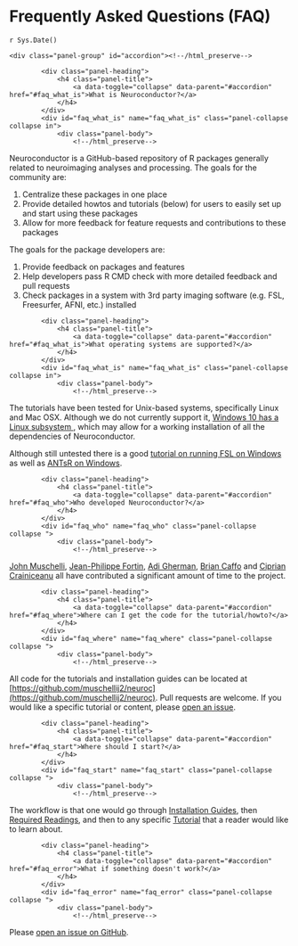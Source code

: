 # Frequently Asked Questions (FAQ)
`r Sys.Date()`  




<!--html_preserve--><div class="bs-example">
    <div class="panel-group" id="accordion"><!--/html_preserve-->

<!--html_preserve--><div class="panel panel-default">
            <div class="panel-heading">
                <h4 class="panel-title">
                    <a data-toggle="collapse" data-parent="#accordion" href="#faq_what_is">What is Neuroconductor?</a>
                </h4>
            </div>
            <div id="faq_what_is" name="faq_what_is" class="panel-collapse collapse in">
                <div class="panel-body">
                    <!--/html_preserve-->

<!-- ## What is Neuroconductor? -->

Neuroconductor is a GitHub-based repository of R packages generally related to neuroimaging analyses and processing.  The goals for the community are:

1.  Centralize these packages in one place
2.  Provide detailed howtos and tutorials (below) for users to easily set up and start using these packages
3.  Allow for more feedback for feature requests and contributions to these packages

The goals for the package developers are:

1. Provide feedback on packages and features
2. Help developers pass R CMD check with more detailed feedback and pull requests
3. Check packages in a system with 3rd party imaging software (e.g. FSL, Freesurfer, AFNI, etc.) installed

<!--html_preserve--></div> </div> </div><!--/html_preserve-->

<!--html_preserve--><div class="panel panel-default">
            <div class="panel-heading">
                <h4 class="panel-title">
                    <a data-toggle="collapse" data-parent="#accordion" href="#faq_what_is">What operating systems are supported?</a>
                </h4>
            </div>
            <div id="faq_what_is" name="faq_what_is" class="panel-collapse collapse in">
                <div class="panel-body">
                    <!--/html_preserve-->

The tutorials have been tested for Unix-based systems, specifically Linux and Mac OSX.  Although we do not currently support it, [Windows 10 has a Linux subsystem ](https://msdn.microsoft.com/en-us/commandline/wsl/install_guide), which may allow for a working installation of all the dependencies of Neuroconductor. 

Although still untested there is a good [tutorial on running FSL on Windows](http://www.nemotos.net/?p=1481) as well as [ANTsR on Windows](https://github.com/stnava/ANTsR/wiki/Installing-ANTsR-in-Windows-10-(along-with-FSL,-Rstudio,-Freesurfer,-etc)).  

<!--html_preserve--></div> </div> </div><!--/html_preserve-->


<!--html_preserve--><div class="panel panel-default">
            <div class="panel-heading">
                <h4 class="panel-title">
                    <a data-toggle="collapse" data-parent="#accordion" href="#faq_who">Who developed Neuroconductor?</a>
                </h4>
            </div>
            <div id="faq_who" name="faq_who" class="panel-collapse collapse ">
                <div class="panel-body">
                    <!--/html_preserve-->

<!-- ## Who developed Neuroconductor? -->

[John Muschelli](http://johnmuschelli.com/), [Jean-Philippe Fortin](https://jfortinbiostats.com/), [Adi Gherman](http://www.jhsph.edu/faculty/directory/profile/3326/adrian-gherman), [Brian Caffo](http://www.bcaffo.com/) and [Ciprian Crainiceanu](http://www.biostat.jhsph.edu/~ccrainic/) all have contributed a significant amount of time to the project.

<!--html_preserve--></div> </div> </div><!--/html_preserve-->

<!--html_preserve--><div class="panel panel-default">
            <div class="panel-heading">
                <h4 class="panel-title">
                    <a data-toggle="collapse" data-parent="#accordion" href="#faq_where">Where can I get the code for the tutorial/howto?</a>
                </h4>
            </div>
            <div id="faq_where" name="faq_where" class="panel-collapse collapse ">
                <div class="panel-body">
                    <!--/html_preserve-->

<!-- ## Where can I get the code for the tutorial/howto? -->

All code for the tutorials and installation guides can be located at [https://github.com/muschellij2/neuroc](https://github.com/muschellij2/neuroc).  Pull requests are welcome.   If you would like a specific tutorial or content, please [open an issue](https://github.com/muschellij2/neuroc/issues).  

<!--html_preserve--></div> </div> </div><!--/html_preserve-->


<!--html_preserve--><div class="panel panel-default">
            <div class="panel-heading">
                <h4 class="panel-title">
                    <a data-toggle="collapse" data-parent="#accordion" href="#faq_start">Where should I start?</a>
                </h4>
            </div>
            <div id="faq_start" name="faq_start" class="panel-collapse collapse ">
                <div class="panel-body">
                    <!--/html_preserve-->

<!-- ## Where should I start? -->

The workflow is that one would go through [Installation Guides](../index.html), then [Required Readings](../index.html), and then to any specific [Tutorial](../index.html) that a reader would like to learn about. 
<!--html_preserve--></div> </div> </div><!--/html_preserve-->


<!--html_preserve--><div class="panel panel-default">
            <div class="panel-heading">
                <h4 class="panel-title">
                    <a data-toggle="collapse" data-parent="#accordion" href="#faq_error">What if something doesn't work?</a>
                </h4>
            </div>
            <div id="faq_error" name="faq_error" class="panel-collapse collapse ">
                <div class="panel-body">
                    <!--/html_preserve-->

<!-- ## What if something doesn't work? -->

Please [open an issue on GitHub](https://github.com/muschellij2/neuroc/issues).  

<!--html_preserve--></div> </div> </div><!--/html_preserve-->

<!--html_preserve--></div> </div><!--/html_preserve-->
